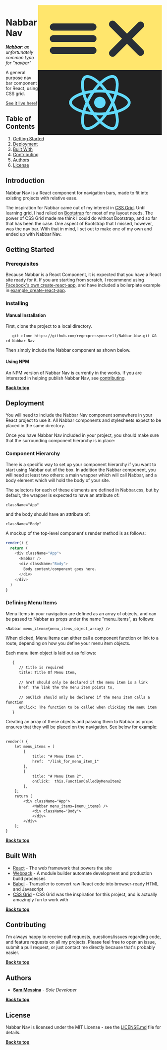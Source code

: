 <img alt="Nabbar Nav" align="right" src="./nabbar_logo.png" width="400px"/>

# Nabbar Nav
_**Nabbar**: an unfortunately common typo for "navbar"_

A general purpose nav bar component for React, using CSS grid.

[See it live here!](https://smessina.com/nabbar-demo)

## Table of Contents

1. [Getting Started](#getting-started)
2. [Deployment](#deployment)
2. [Built With](#built-with)
3. [Contributing](#contributing)
3. [Authors](#authors)
3. [License](#license)


## Introduction

Nabbar Nav is a React component for navigation bars, made to fit into existing projects with relative ease.

The inspiration for Nabbar came out of my interest in [CSS Grid](https://developer.mozilla.org/en-US/docs/Web/CSS/CSS_Grid_Layout). Until learning grid, I had relied on [Bootstrap](https://getbootstrap.com/) for most of my layout needs. The power of CSS Grid made me think I could do without Bootstrap, and so far that has been the case. One aspect of Bootstrap that I missed, however, was the nav bar. With that in mind, I set out to make one of my own and ended up with Nabbar Nav.

## Getting Started

### Prerequisites

Because Nabbar is a React Component, it is expected that you have a React site ready for it. If you are starting from scratch, I recommend using [Facebook's own create-react-app](https://github.com/facebookincubator/create-react-app), and have included a boilerplate example in [example_create-react-app](example_create-react-app).


### Installing

#### Manual Installation 

First, clone the project to a local directory.

```
   git clone https://github.com/regexpressyourself/Nabbar-Nav.git && cd Nabbar-Nav
```

Then simply include the Nabbar component as shown below.

#### Using NPM

An NPM version of Nabbar Nav is currently in the works. If you are interested in helping publish Nabbar Nav, see [contributing](#contributing).


**[Back to top](#table-of-contents)**

## Deployment

You will need to include the Nabbar Nav component somewhere in your React project to use it. All Nabbar components and stylesheets expect to be placed in the same directory. 

Once you have Nabbar Nav included in your project, you should make sure that the surrounding component hierarchy is in place:


### Component Hierarchy

There is a specific way to set up your component hierarchy if you want to start using Nabbar out of the box. In addition the Nabbar component, you will need at least two others: a main wrapper which will call Nabbar, and a body element which will hold the body of your site.

The selectors for each of these elements are defined in Nabbar.css, but by default, the wrapper is expected to have an attribute of:

```
className="App" 
```

and the body should have an attribute of:

```
className="Body"
```

A mockup of the top-level component's render method is as follows:

``` js
render() {
  return (
    <div className="App">
      <Nabbar />
      <div className="Body">
        Body content/component goes here.
      </div>
    </div>
  )
}
```

### Defining Menu Items

Menu Items in your navigation are defined as an array of objects, and can be passed to Nabbar as props under the name "menu_items", as follows:

```
<Nabbar menu_items={menu_items_object_array} />
```

When clicked, Menu Items can either call a component function or link to a route, depending on how you define your menu item objects.

Each menu item object is laid out as follows:

```
   {
      // title is required
      title: Title Of Menu Item, 

      // href should only be declared if the menu item is a link
      href: The link the the menu item points to,

      // onClick should only be declared if the menu item calls a function
      onClick: The function to be called when clicking the menu item
   }
```

Creating an array of these objects and passing them to Nabbar as props ensures that they will be placed on the navigation. See below for example:
```

render() {
    let menu_items = [
        {
            title: "# Menu Item 1",
            href:  "/link_for_menu_item_1"
        },
        {
            title: "# Menu Item 2",
            onClick:  this.FunctionCalledByMenuItem2
        },
    ];
    return (
        <div className="App">
            <Nabbar menu_items={menu_items} />
            <div className="Body">
            </div>
        </div>
    );
}
```


**[Back to top](#table-of-contents)**

## Built With

* [React](https://facebook.github.io/react/) - The web framework that powers the site
* [Webpack](https://webpack.github.io/) - A module builder automate development and production build processes
* [Babel](https://babeljs.io/) - Transpiler to convert raw React code into browser-ready HTML and Javascript
* [CSS Grid](https://developer.mozilla.org/en-US/docs/Web/CSS/CSS_Grid_Layout) - CSS Grid was the inspiration for this project, and is actually amazingly fun to work with

**[Back to top](#table-of-contents)**

## Contributing

I'm always happy to receive pull requests, questions/issues regarding code, and feature requests on all my projects. Please feel free to open an issue, submit a pull request, or just contact me directly because that's probably easier.

**[Back to top](#table-of-contents)**

## Authors

* **[Sam Messina](https://www.github.com/regexpressyourself)** - *Sole Developer* 

**[Back to top](#table-of-contents)**

## License

Nabbar Nav is licensed under the MIT License - see the [LICENSE.md](LICENSE.md) file for details.


**[Back to top](#table-of-contents)**


